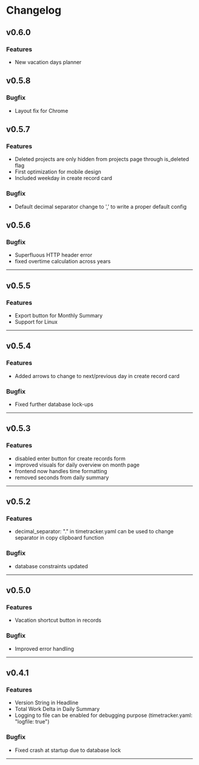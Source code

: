 # Changelog

## v0.6.0

### Features

- New vacation days planner

## v0.5.8

### Bugfix

- Layout fix for Chrome

## v0.5.7

### Features

- Deleted projects are only hidden from projects page through is_deleted flag
- First optimization for mobile design
- Included weekday in create record card

### Bugfix

- Default decimal separator change to ',' to write a proper default config

## v0.5.6

### Bugfix

- Superfluous HTTP header error
- fixed overtime calculation across years

---

## v0.5.5

### Features

- Export button for Monthly Summary
- Support for Linux

---

## v0.5.4

### Features

- Added arrows to change to next/previous day in create record card

### Bugfix

- Fixed further database lock-ups

---

## v0.5.3

### Features

- disabled enter button for create records form
- improved visuals for daily overview on month page
- frontend now handles time formatting
- removed seconds from daily summary

---

## v0.5.2

### Features

- decimal_separator: "." in timetracker.yaml can be used to change separator in copy clipboard function

### Bugfix

- database constraints updated

---

## v0.5.0

### Features

- Vacation shortcut button in records

### Bugfix

- Improved error handling

---

## v0.4.1

### Features

- Version String in Headline
- Total Work Delta in Daily Summary
- Logging to file can be enabled for debugging purpose (timetracker.yaml: "logfile: true")

### Bugfix

- Fixed crash at startup due to database lock

---
